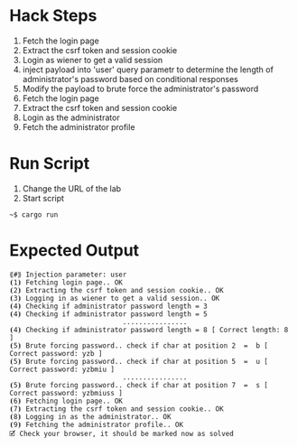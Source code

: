 # Hack Steps

1. Fetch the login page
2. Extract the csrf token and session cookie
3. Login as wiener to get a valid session
4. inject payload into 'user' query parametr to determine the length of administrator's password based on conditional responses
5. Modify the payload to brute force the administrator's password
6. Fetch the login page
7. Extract the csrf token and session cookie
8. Login as the administrator
9. Fetch the administrator profile

# Run Script

1. Change the URL of the lab
2. Start script

```
~$ cargo run
```

# Expected Output

```
⟪#⟫ Injection parameter: user
⦗1⦘ Fetching login page.. OK
⦗2⦘ Extracting the csrf token and session cookie.. OK
⦗3⦘ Logging in as wiener to get a valid session.. OK
⦗4⦘ Checking if administrator password length = 3 
⦗4⦘ Checking if administrator password length = 5
                            ................
⦗4⦘ Checking if administrator password length = 8 [ Correct length: 8 ]
⦗5⦘ Brute forcing password.. check if char at position 2  =  b [ Correct password: yzb ]
⦗5⦘ Brute forcing password.. check if char at position 5  =  u [ Correct password: yzbmiu ]
                            ................
⦗5⦘ Brute forcing password.. check if char at position 7  =  s [ Correct password: yzbmiuss ]
⦗6⦘ Fetching login page.. OK
⦗7⦘ Extracting the csrf token and session cookie.. OK
⦗8⦘ Logging in as the administrator.. OK
⦗9⦘ Fetching the administrator profile.. OK
🗹 Check your browser, it should be marked now as solved
```
